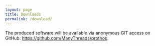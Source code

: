 ```yaml
---
layout: page
title: Downloads
permalink: /download/
---
```


The produced software will be available via anonymous GIT access on GitHub: <https://github.com/ManyThreads/prothos>.

